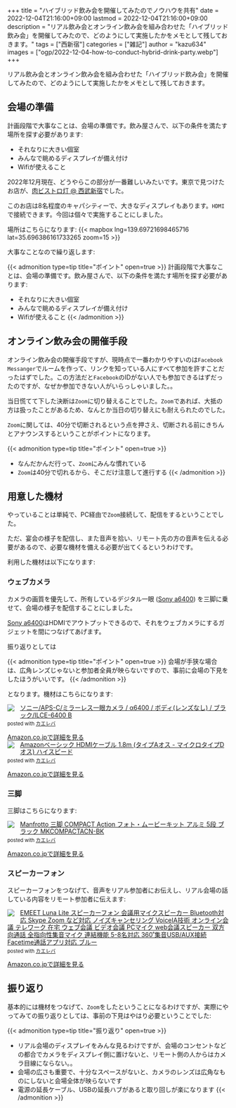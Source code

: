 +++
title = "ハイブリッド飲み会を開催してみたのでノウハウを共有"
date = 2022-12-04T21:16:00+09:00
lastmod = 2022-12-04T21:16:00+09:00
description = "リアル飲み会とオンライン飲み会を組み合わせた「ハイブリッド飲み会」を開催してみたので、どのようにして実施したかをメモとして残しておきます。"
tags = ["西新宿"]
categories = ["雑記"]
author = "kazu634"
images = ["ogp/2022-12-04-how-to-conduct-hybrid-drink-party.webp"]
+++

リアル飲み会とオンライン飲み会を組み合わせた「ハイブリッド飲み会」を開催してみたので、どのようにして実施したかをメモとして残しておきます。

## 会場の準備
計画段階で大事なことは、会場の準備です。飲み屋さんで、以下の条件を満たす場所を探す必要があります:
- それなりに大きい個室
- みんなで眺めるディスプレイが備え付け
- Wifiが使えること

2022年12月現在、どうやらこの部分が一番難しいみたいです。東京で見つけたお店が、[肉ビストロ灯 @ 西武新宿](https://tabelog.com/tokyo/A1304/A130401/13196973/)でした。

このお店は8名程度のキャパシティーで、大きなディスプレイもあります。`HDMI`で接続できます。今回は個々で実施することにしました。

場所はこちらになります:
{{< mapbox lng=139.69721698465716 lat=35.696386161733265 zoom=15 >}}

大事なことなので繰り返します:

{{< admonition type=tip title="ポイント" open=true >}}
計画段階で大事なことは、会場の準備です。飲み屋さんで、以下の条件を満たす場所を探す必要があります:
- それなりに大きい個室
- みんなで眺めるディスプレイが備え付け
- Wifiが使えること
{{< /admonition >}}

## オンライン飲み会の開催手段
オンライン飲み会の開催手段ですが、現時点で一番わかりやすいのは`Facebook Messanger`でルームを作って、リンクを知っている人にすべて参加を許すことだったはずでした。この方法だと`Facebook`のIDがない人でも参加できるはずだったのですが、なぜか参加できない人がいらっしゃいました。。

当日慌てて下した決断は`Zoom`に切り替えることでした。`Zoom`であれば、大抵の方は扱ったことがあるため、なんとか当日の切り替えにも耐えられたのでした。

`Zoom`に関しては、40分で切断されるという点を押さえ、切断される前にきちんとアナウンスするということがポイントになります。

{{< admonition type=tip title="ポイント" open=true >}}
- なんだかんだ行って、`Zoom`にみんな慣れている
- `Zoom`は40分で切れるから、そこだけ注意して進行する
{{< /admonition >}}

## 用意した機材
やっていることは単純で、PC経由で`Zoom`接続して、配信をするということでした。

ただ、宴会の様子を配信し、また音声を拾い、リモート先の方の音声を伝える必要があるので、必要な機材を備える必要が出てくるというわけです。

利用した機材は以下になります:

### ウェブカメラ
カメラの画質を優先して、所有しているデジタル一眼 ([Sony a6400](https://www.amazon.co.jp/gp/product/B07MYWZSFT?ie=UTF8&psc=1&linkCode=li2&tag=simsnes-22&linkId=f5e8337cd871d86e6f57133e7777eefa&language=ja_JP&ref_=as_li_ss_ilx)) を三脚に乗せて、会場の様子を配信することにしました。

[Sony a6400](https://www.amazon.co.jp/gp/product/B07MYWZSFT?ie=UTF8&psc=1&linkCode=li2&tag=simsnes-22&linkId=f5e8337cd871d86e6f57133e7777eefa&language=ja_JP&ref_=as_li_ss_ilx)はHDMIでアウトプットできるので、それをウェブカメラにするガジェットを間につなげてあげます。

振り返りとしては

{{< admonition type=tip title="ポイント" open=true >}}
会場が手狭な場合は、広角レンズじゃないと参加者全員が映らないですので、事前に会場の下見をしたほうがいいです。
{{< /admonition >}}

となります。機材はこちらになります:

<div class="krb-amzlt-box" style="margin-bottom:0px;"><div class="krb-amzlt-image" style="float:left;margin:0px 12px 1px 0px;"><a href="https://www.amazon.co.jp/gp/product/B07MYWZSFT?ie=UTF8&psc=1&linkCode=li2&tag=simsnes-22&linkId=4b90e2bae65879a4720ff5291a4d6430&language=ja_JP&ref_=as_li_ss_il" target="_blank" rel="nofollow" rel="nofollow"><img border="0" src="//ws-fe.amazon-adsystem.com/widgets/q?_encoding=UTF8&ASIN=B07MYWZSFT&Format= _SL250_&ID=AsinImage&MarketPlace=JP&ServiceVersion=20070822&WS=1&tag=simsnes-22&language=ja_JP" ></a><img src="https://ir-jp.amazon-adsystem.com/e/ir?t=simsnes-22&language=ja_JP&l=li2&o=9&a=B07MYWZSFT" width="1" height="1" border="0" alt="" style="border:none !important; margin:0px !important;" /></div><div class="krb-amzlt-info" style="line-height:120%; margin-bottom: 10px"><div class="krb-amzlt-name" style="margin-bottom:10px;line-height:120%"><a href="https://www.amazon.co.jp/gp/product/B07MYWZSFT?ie=UTF8&psc=1&linkCode=li2&tag=simsnes-22&linkId=4b90e2bae65879a4720ff5291a4d6430&language=ja_JP&ref_=as_li_ss_il" name="amazletlink" target="_blank" rel="nofollow" rel="nofollow">ソニー/APS-C/ミラーレス一眼カメラ / α6400 / ボディ(レンズなし) / ブラック/ILCE-6400 B</a><div class="krb-amzlt-powered-date" style="font-size:80%;margin-top:5px;line-height:120%">posted with <a href="https://kaereba.com/wind/" title="amazlet" target="_blank" rel="nofollow" rel="nofollow">カエレバ</a></div></div><div class="krb-amzlt-detail"></div><div class="krb-amzlt-sub-info" style="float: left;"><div class="krb-amzlt-link" style="margin-top: 5px"><a href="https://www.amazon.co.jp/gp/product/B07MYWZSFT?ie=UTF8&psc=1&linkCode=li2&tag=simsnes-22&linkId=4b90e2bae65879a4720ff5291a4d6430&language=ja_JP&ref_=as_li_ss_il" name="amazletlink" target="_blank" rel="nofollow" rel="nofollow">Amazon.co.jpで詳細を見る</a></div></div></div><div class="krb-amzlt-footer" style="clear: left"></div></div>

<div class="krb-amzlt-box" style="margin-bottom:0px;"><div class="krb-amzlt-image" style="float:left;margin:0px 12px 1px 0px;"><a href="https://www.amazon.co.jp/gp/product/B014I8U33I?ie=UTF8&psc=1&linkCode=li2&tag=simsnes-22&linkId=ede84523dc9e0688c86e98a0e5840893&language=ja_JP&ref_=as_li_ss_il" target="_blank" rel="nofollow" rel="nofollow"><img border="0" src="//ws-fe.amazon-adsystem.com/widgets/q?_encoding=UTF8&ASIN=B014I8U33I&Format= _SL250_&ID=AsinImage&MarketPlace=JP&ServiceVersion=20070822&WS=1&tag=simsnes-22&language=ja_JP" ></a><img src="https://ir-jp.amazon-adsystem.com/e/ir?t=simsnes-22&language=ja_JP&l=li2&o=9&a=B014I8U33I" width="1" height="1" border="0" alt="" style="border:none !important; margin:0px !important;" /></div><div class="krb-amzlt-info" style="line-height:120%; margin-bottom: 10px"><div class="krb-amzlt-name" style="margin-bottom:10px;line-height:120%"><a href="https://www.amazon.co.jp/gp/product/B014I8U33I?ie=UTF8&psc=1&linkCode=li2&tag=simsnes-22&linkId=ede84523dc9e0688c86e98a0e5840893&language=ja_JP&ref_=as_li_ss_il" name="amazletlink" target="_blank" rel="nofollow" rel="nofollow">Amazonベーシック HDMIケーブル 1.8m (タイプAオス - マイクロタイプDオス) ハイスピード</a><div class="krb-amzlt-powered-date" style="font-size:80%;margin-top:5px;line-height:120%">posted with <a href="https://kaereba.com/wind/" title="amazlet" target="_blank" rel="nofollow" rel="nofollow">カエレバ</a></div></div><div class="krb-amzlt-detail"></div><div class="krb-amzlt-sub-info" style="float: left;"><div class="krb-amzlt-link" style="margin-top: 5px"><a href="https://www.amazon.co.jp/gp/product/B014I8U33I?ie=UTF8&psc=1&linkCode=li2&tag=simsnes-22&linkId=ede84523dc9e0688c86e98a0e5840893&language=ja_JP&ref_=as_li_ss_il" name="amazletlink" target="_blank" rel="nofollow" rel="nofollow">Amazon.co.jpで詳細を見る</a></div></div></div><div class="krb-amzlt-footer" style="clear: left"></div></div>


### 三脚
三脚はこちらになります:

<div class="krb-amzlt-box" style="margin-bottom:0px;"><div class="krb-amzlt-image" style="float:left;margin:0px 12px 1px 0px;"><a href="https://www.amazon.co.jp/gp/product/B00K0P047E?ie=UTF8&psc=1&linkCode=li2&tag=simsnes-22&linkId=b825004bcbec00df20dda92a9b584113&language=ja_JP&ref_=as_li_ss_il" target="_blank" rel="nofollow" rel="nofollow"><img border="0" src="//ws-fe.amazon-adsystem.com/widgets/q?_encoding=UTF8&ASIN=B00K0P047E&Format= _SL250_&ID=AsinImage&MarketPlace=JP&ServiceVersion=20070822&WS=1&tag=simsnes-22&language=ja_JP" ></a><img src="https://ir-jp.amazon-adsystem.com/e/ir?t=simsnes-22&language=ja_JP&l=li2&o=9&a=B00K0P047E" width="1" height="1" border="0" alt="" style="border:none !important; margin:0px !important;" /></div><div class="krb-amzlt-info" style="line-height:120%; margin-bottom: 10px"><div class="krb-amzlt-name" style="margin-bottom:10px;line-height:120%"><a href="https://www.amazon.co.jp/gp/product/B00K0P047E?ie=UTF8&psc=1&linkCode=li2&tag=simsnes-22&linkId=b825004bcbec00df20dda92a9b584113&language=ja_JP&ref_=as_li_ss_il" name="amazletlink" target="_blank" rel="nofollow" rel="nofollow">Manfrotto 三脚 COMPACT Action フォト・ムービーキット アルミ 5段 ブラック MKCOMPACTACN-BK</a><div class="krb-amzlt-powered-date" style="font-size:80%;margin-top:5px;line-height:120%">posted with <a href="https://kaereba.com/wind/" title="amazlet" target="_blank" rel="nofollow" rel="nofollow">カエレバ</a></div></div><div class="krb-amzlt-detail"></div><div class="krb-amzlt-sub-info" style="float: left;"><div class="krb-amzlt-link" style="margin-top: 5px"><a href="https://www.amazon.co.jp/gp/product/B00K0P047E?ie=UTF8&psc=1&linkCode=li2&tag=simsnes-22&linkId=b825004bcbec00df20dda92a9b584113&language=ja_JP&ref_=as_li_ss_il" name="amazletlink" target="_blank" rel="nofollow" rel="nofollow">Amazon.co.jpで詳細を見る</a></div></div></div><div class="krb-amzlt-footer" style="clear: left"></div></div>


### スピーカーフォン
スピーカーフォンをつなげて、音声をリアル参加者にお伝えし、リアル会場の話している内容をリモート参加者に伝えます:

<div class="krb-amzlt-box" style="margin-bottom:0px;"><div class="krb-amzlt-image" style="float:left;margin:0px 12px 1px 0px;"><a href="https://www.amazon.co.jp/gp/product/B08T91HF7B?ie=UTF8&psc=1&linkCode=li2&tag=simsnes-22&linkId=97b9a9e8a17e67d8afce9f956439c5b2&language=ja_JP&ref_=as_li_ss_il" target="_blank" rel="nofollow" rel="nofollow"><img border="0" src="//ws-fe.amazon-adsystem.com/widgets/q?_encoding=UTF8&ASIN=B08T91HF7B&Format= _SL250_&ID=AsinImage&MarketPlace=JP&ServiceVersion=20070822&WS=1&tag=simsnes-22&language=ja_JP" ></a><img src="https://ir-jp.amazon-adsystem.com/e/ir?t=simsnes-22&language=ja_JP&l=li2&o=9&a=B08T91HF7B" width="1" height="1" border="0" alt="" style="border:none !important; margin:0px !important;" /></div><div class="krb-amzlt-info" style="line-height:120%; margin-bottom: 10px"><div class="krb-amzlt-name" style="margin-bottom:10px;line-height:120%"><a href="https://www.amazon.co.jp/gp/product/B08T91HF7B?ie=UTF8&psc=1&linkCode=li2&tag=simsnes-22&linkId=97b9a9e8a17e67d8afce9f956439c5b2&language=ja_JP&ref_=as_li_ss_il" name="amazletlink" target="_blank" rel="nofollow" rel="nofollow">EMEET Luna Lite スピーカーフォン 会議用マイクスピーカー Bluetooth対応 Skype Zoom など対応 ノイズキャンセリング VoiceIA技術 オンライン会議 テレワーク 在宅 ウェブ会議 ビデオ会議 PCマイク web会議スピーカー 双方向通話 全指向性集音マイク 連結機能 5-8名対応 360˚集音USB/AUX接続 Facetime通話アプリ対応 ブルー</a><div class="krb-amzlt-powered-date" style="font-size:80%;margin-top:5px;line-height:120%">posted with <a href="https://kaereba.com/wind/" title="amazlet" target="_blank" rel="nofollow" rel="nofollow">カエレバ</a></div></div><div class="krb-amzlt-detail"></div><div class="krb-amzlt-sub-info" style="float: left;"><div class="krb-amzlt-link" style="margin-top: 5px"><a href="https://www.amazon.co.jp/gp/product/B08T91HF7B?ie=UTF8&psc=1&linkCode=li2&tag=simsnes-22&linkId=97b9a9e8a17e67d8afce9f956439c5b2&language=ja_JP&ref_=as_li_ss_il" name="amazletlink" target="_blank" rel="nofollow" rel="nofollow">Amazon.co.jpで詳細を見る</a></div></div></div><div class="krb-amzlt-footer" style="clear: left"></div></div>

## 振り返り
基本的には機材をつなげて、`Zoom`をしたということになるわけですが、実際にやってみての振り返りとしては、事前の下見はやはり必要ということでした:

{{< admonition type=tip title="振り返り" open=true >}}
- リアル会場のディスプレイをみんな見るわけですが、会場のコンセントなどの都合でカメラをディスプレイ側に置けないと、リモート側の人からはカメラ目線にならない。。
- 会場の広さも重要で、十分なスペースがないと、カメラのレンズは広角なものにしないと会場全体が映らないです
- 電源の延長ケーブル、USBの延長ハブがあると取り回しが楽になります
{{< /admonition >}}
